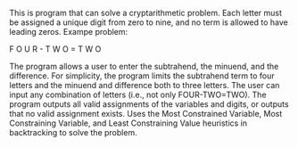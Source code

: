 This is program that can solve a cryptarithmetic problem. 
Each letter must be assigned a unique digit from zero to nine, and no term is allowed to have leading zeros.
Exampe problem:

F O U R - T W O = T W O

The program allows a user to enter the subtrahend, the minuend, and the difference. 
For simplicity, the program limits the subtrahend term to four letters and the minuend and difference both to three letters. 
The user can input any combination of letters (i.e., not only FOUR-TWO=TWO). The program outputs all valid assignments of the variables and digits, or outputs that no valid assignment exists.
Uses the Most Constrained Variable, Most Constraining Variable, and Least Constraining Value heuristics in backtracking to solve the problem.
